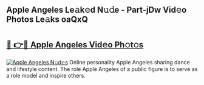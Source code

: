 ## Apple Angeles Le𝚊k𝚎d N𝚞𝚍e - Part-jDw Vid𝚎o Photos Le𝚊ks oaQxQ

# <h2><a href="http://fbeg7si.evod.top/?m=Apple+Angeles">🔗 👉🔴 Apple Angeles Vid𝚎o Ph𝚘t𝚘s</a></h2>

[![Apple Angeles N𝚞d𝚎s](https://i.imgur.com/8V9OHl7.gif)](http://fbeg7si.evod.top/?m=Apple+Angeles)
Online personality Apple Angeles sharing dance and lifestyle content. The role Apple Angeles of a public figure is to serve as a role model and inspire others. 
